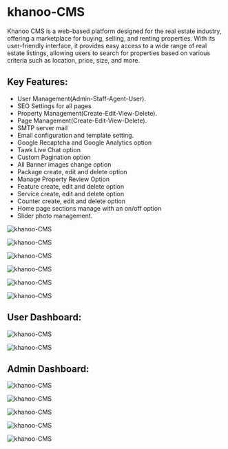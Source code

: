 # khanoo-CMS

Khanoo CMS is a web-based platform designed for the real estate industry, offering a marketplace for buying, selling, and renting properties. With its user-friendly interface, it provides easy access to a wide range of real estate listings, allowing users to search for properties based on various criteria such as location, price, size, and more.

## Key Features:

- User Management(Admin-Staff-Agent-User).
- SEO Settings for all pages
- Property Management(Create-Edit-View-Delete).
- Page Management(Create-Edit-View-Delete).
- SMTP server mail
- Email configuration and template setting.
- Google Recaptcha and Google Analytics option
- Tawk Live Chat option
- Custom Pagination option
- All Banner images change option
- Package create, edit and delete option
- Manage Property Review Option
- Feature create, edit and delete option
- Service create, edit and delete option
- Counter create, edit and delete option
- Home page sections manage with an on/off option
- Slider photo management.


![khanoo-CMS](https://github.com/rebarhama/khanoo-CMS/blob/main/index.png)


![khanoo-CMS](https://github.com/rebarhama/khanoo-CMS/blob/main/frontend-all-properties.png)

![khanoo-CMS](https://github.com/rebarhama/khanoo-CMS/blob/main/frontend-property-details.png)

![khanoo-CMS](https://github.com/rebarhama/khanoo-CMS/blob/main/frontend-blog.png)

![khanoo-CMS](https://github.com/rebarhama/khanoo-CMS/blob/main/contact.png)

![khanoo-CMS](https://github.com/rebarhama/khanoo-CMS/blob/main/frontend-contact.png)

## User Dashboard:

![khanoo-CMS](https://github.com/rebarhama/khanoo-CMS/blob/main/user-dashboard.png)

![khanoo-CMS](https://github.com/rebarhama/khanoo-CMS/blob/main/user-dashboard-all-properties.png)

## Admin Dashboard:


![khanoo-CMS](https://github.com/rebarhama/khanoo-CMS/blob/main/admin-dashboard.png)


![khanoo-CMS](https://github.com/rebarhama/khanoo-CMS/blob/main/admin-dashboard-all-properties.png)


![khanoo-CMS](https://github.com/rebarhama/khanoo-CMS/blob/main/admin-dashboard-edit-order.png)


![khanoo-CMS](https://github.com/rebarhama/khanoo-CMS/blob/main/admin-dashboard-edit-page.png)


![khanoo-CMS](https://github.com/rebarhama/khanoo-CMS/blob/main/admin-dashboard-setting.png)

